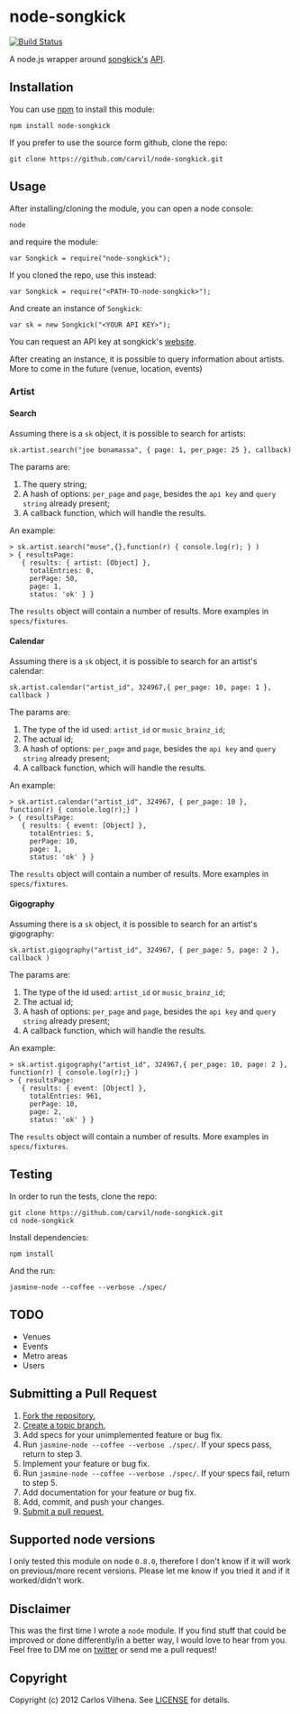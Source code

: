 # node-songkick

[![Build Status](https://secure.travis-ci.org/carvil/node-songkick.png)](http://travis-ci.org/carvil/node-songkick)

A node.js wrapper around [songkick's](http://www.songkick.com) [API](http://www.songkick.com/developer).

## Installation

You can use [npm](https://npmjs.org) to install this module:

    npm install node-songkick

If you prefer to use the source form github, clone the repo:

    git clone https://github.com/carvil/node-songkick.git

## Usage

After installing/cloning the module, you can open a node console:

    node

and require the module:

    var Songkick = require("node-songkick");

If you cloned the repo, use this instead:

    var Songkick = require("<PATH-TO-node-songkick>");

And create an instance of `Songkick`:

    var sk = new Songkick("<YOUR API KEY>");

You can request an API key at songkick's [website](http://www.songkick.com/api_key_requests/new).

After creating an instance, it is possible to query information about artists. More to come in the future (venue, location, events)

### Artist

#### Search

Assuming there is a `sk` object, it is possible to search for artists:

    sk.artist.search("joe bonamassa", { page: 1, per_page: 25 }, callback)

The params are:

1. The query string;
2. A hash of options: `per_page` and `page`, besides the `api key` and `query string` already present;
3. A callback function, which will handle the results.

An example:

    > sk.artist.search("muse",{},function(r) { console.log(r); } )
    > { resultsPage:
       { results: { artist: [Object] },
         totalEntries: 0,
         perPage: 50,
         page: 1,
         status: 'ok' } }

The `results` object will contain a number of results. More examples in `specs/fixtures`.

#### Calendar

Assuming there is a `sk` object, it is possible to search for an artist's calendar:

    sk.artist.calendar("artist_id", 324967,{ per_page: 10, page: 1 }, callback )

The params are:

1. The type of the id used: `artist_id` or `music_brainz_id`;
2. The actual id;
2. A hash of options: `per_page` and `page`, besides the `api key` and `query string` already present;
3. A callback function, which will handle the results.

An example:

    > sk.artist.calendar("artist_id", 324967, { per_page: 10 }, function(r) { console.log(r);} )
    > { resultsPage:
       { results: { event: [Object] },
         totalEntries: 5,
         perPage: 10,
         page: 1,
         status: 'ok' } }

The `results` object will contain a number of results. More examples in `specs/fixtures`.

#### Gigography

Assuming there is a `sk` object, it is possible to search for an artist's gigography:

    sk.artist.gigography("artist_id", 324967, { per_page: 5, page: 2 }, callback )

The params are:

1. The type of the id used: `artist_id` or `music_brainz_id`;
2. The actual id;
2. A hash of options: `per_page` and `page`, besides the `api key` and `query string` already present;
3. A callback function, which will handle the results.

An example:

    > sk.artist.gigography("artist_id", 324967,{ per_page: 10, page: 2 }, function(r) { console.log(r);} )
    > { resultsPage:
       { results: { event: [Object] },
         totalEntries: 961,
         perPage: 10,
         page: 2,
         status: 'ok' } }

The `results` object will contain a number of results. More examples in `specs/fixtures`.

## Testing

In order to run the tests, clone the repo:

    git clone https://github.com/carvil/node-songkick.git
    cd node-songkick

Install dependencies:

    npm install

And the run:

    jasmine-node --coffee --verbose ./spec/

## TODO

- Venues
- Events
- Metro areas
- Users

## Submitting a Pull Request

1. [Fork the repository.][fork]
2. [Create a topic branch.][branch]
3. Add specs for your unimplemented feature or bug fix.
4. Run `jasmine-node --coffee --verbose ./spec/`. If your specs pass, return to step 3.
5. Implement your feature or bug fix.
6. Run `jasmine-node --coffee --verbose ./spec/`. If your specs fail, return to step 5.
7. Add documentation for your feature or bug fix.
8. Add, commit, and push your changes.
9. [Submit a pull request.][pr]

[fork]: http://help.github.com/fork-a-repo/
[branch]: http://learn.github.com/p/branching.html
[pr]: http://help.github.com/send-pull-requests/

## Supported node versions

I only tested this module on node `0.8.0`, therefore I don't know if it will work on previous/more recent
versions. Please let me know if you tried it and if it worked/didn't work.

## Disclaimer

This was the first time I wrote a `node` module. If you find stuff that could be improved or done
differently/in a better way, I would love to hear from you. Feel free to DM me on [twitter](https://twitter.com/carvil_) or
send me a pull request!

## Copyright

Copyright (c) 2012 Carlos Vilhena. See [LICENSE](https://github.com/carvil/node-songkick/blob/master/LICENSE) for details.

